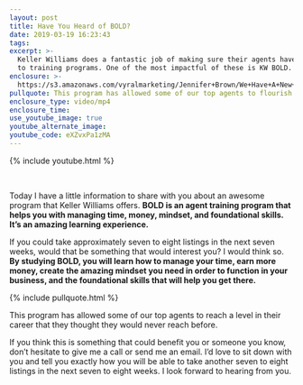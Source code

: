 ```yaml
---
layout: post
title: Have You Heard of BOLD?
date: 2019-03-19 16:23:43
tags:
excerpt: >-
  Keller Williams does a fantastic job of making sure their agents have access
  to training programs. One of the most impactful of these is KW BOLD.
enclosure: >-
  https://s3.amazonaws.com/vyralmarketing/Jennifer+Brown/We+Have+A+New+Program+For+You+-+Keller+Williams+Realty+Whittier.mp4
pullquote: This program has allowed some of our top agents to flourish in their careers.
enclosure_type: video/mp4
enclosure_time:
use_youtube_image: true
youtube_alternate_image:
youtube_code: eXZvxPa1zMA
---
```


{% include youtube.html %}

&nbsp;

Today I have a little information to share with you about an awesome program that Keller Williams offers. **BOLD is an agent training program that helps you with managing time, money, mindset, and foundational skills. It’s an amazing learning experience.**

If you could take approximately seven to eight listings in the next seven weeks, would that be something that would interest you? I would think so. **By studying BOLD, you will learn how to manage your time, earn more money, create the amazing mindset you need in order to function in your business, and the foundational skills that will help you get there.**

{% include pullquote.html %}

This program has allowed some of our top agents to reach a level in their career that they thought they would never reach before.

If you think this is something that could benefit you or someone you know, don’t hesitate to give me a call or send me an email. I’d love to sit down with you and tell you exactly how you will be able to take another seven to eight listings in the next seven to eight weeks. I look forward to hearing from you.

&nbsp;